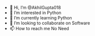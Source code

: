 - 👋 Hi, I’m @AkhilGupta018
- 👀 I’m interested in Python
- 🌱 I’m currently learning Python
- 💞️ I’m looking to collaborate on Software
- 📫 How to reach me No Need

<!---
AkhilGupta018/AkhilGupta018 is a ✨ special ✨ repository because its `README.md` (this file) appears on your GitHub profile.
You can click the Preview link to take a look at your changes.
--->
